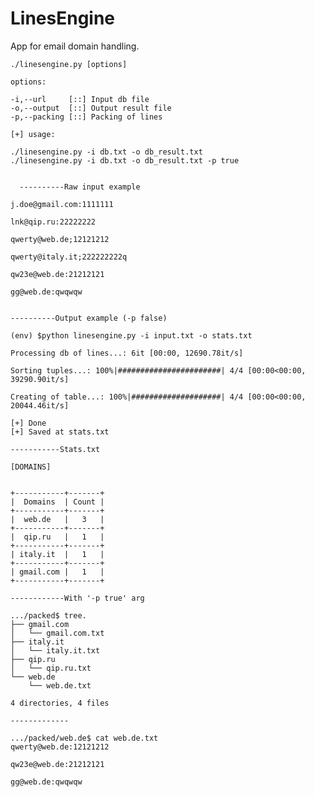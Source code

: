 # LinesEngine
App for email domain handling.

	 
	 
	 
	./linesengine.py [options]
	 
	options:
	 
	-i,--url     [::] Input db file 
	-o,--output  [::] Output result file
	-p,--packing [::] Packing of lines
	 
	[+] usage:
	 
	./linesengine.py -i db.txt -o db_result.txt
	./linesengine.py -i db.txt -o db_result.txt -p true
  
  
	  ----------Raw input example

	j.doe@gmail.com:1111111

	lnk@qip.ru:22222222

	qwerty@web.de;12121212

	qwerty@italy.it;222222222q

	qw23e@web.de:21212121

	gg@web.de:qwqwqw


  	----------Output example (-p false)
  
   	(env) $python linesengine.py -i input.txt -o stats.txt
   
	Processing db of lines...: 6it [00:00, 12690.78it/s]

	Sorting tuples...: 100%|#######################| 4/4 [00:00<00:00, 39290.90it/s]

	Creating of table...: 100%|####################| 4/4 [00:00<00:00, 20044.46it/s]

	[+] Done
	[+] Saved at stats.txt

	-----------Stats.txt

	[DOMAINS] 


	+-----------+-------+
	|  Domains  | Count |
	+-----------+-------+
	|  web.de   |   3   |
	+-----------+-------+
	|  qip.ru   |   1   |
	+-----------+-------+
	| italy.it  |   1   |
	+-----------+-------+
	| gmail.com |   1   |
	+-----------+-------+

	------------With '-p true' arg

	.../packed$ tree.
	├── gmail.com
	│   └── gmail.com.txt
	├── italy.it
	│   └── italy.it.txt
	├── qip.ru
	│   └── qip.ru.txt
	└── web.de
	    └── web.de.txt

	4 directories, 4 files

	-------------

	.../packed/web.de$ cat web.de.txt
	qwerty@web.de:12121212

	qw23e@web.de:21212121

	gg@web.de:qwqwqw




 
